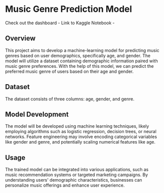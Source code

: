 # Music Genre Prediction Model

Check out the dashboard - 
Link to Kaggle Notebook - 
## Overview
This project aims to develop a machine-learning model for predicting music genres based on user demographics, specifically age, and gender. The model will utilize a dataset containing demographic information paired with music genre preferences. With the help of this model, we can predict the preferred music genre of users based on their age and gender.

## Dataset
The dataset consists of three columns: age, gender, and genre.


## Model Development
The model will be developed using machine learning techniques, likely employing algorithms such as logistic regression, decision trees, or neural networks. Feature engineering may involve encoding categorical variables like gender and genre, and potentially scaling numerical features like age.

## Usage
The trained model can be integrated into various applications, such as music recommendation systems or targeted marketing campaigns. By understanding users' demographic characteristics, businesses can personalize music offerings and enhance user experience.
